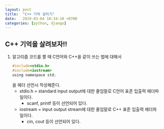 ```yaml
---
layout: post
title:  "C++ 기억 살리기"
date:   2019-03-04 18:34:10 +0700
categories: [python, django]
---
```


## C++ 기억을 살려보자!!
1.  알고리즘 코드를 짤 때 C언어와 C++을 같이 쓰는 법에 대해서
	~~~c
	#include<stdio.h>
	#include<iostream>
	using namespace std;
	~~~
	을 헤더 선언시 작성해준다.
	* stdio.h = standard input output에 대한 줄임말로 C언어 표준 입출력 헤더파일이다.
		* scanf, printf 등이 선언되어 있다.
	* iostream = input output stream에 대한 줄임말로 C++ 표준 입출력 헤더파일이다.
		* cin, cout 등이 선언되어 있다.
